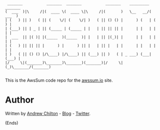 ```
 _______           _______  _______           _______    _________ _______ 
(  ___  )|\     /|(  ____ \(  ____ \|\     /|(       )   \__   __/(  ___  )
| (   ) || )   ( || (    \/| (    \/| )   ( || () () |      ) (   | (   ) |
| (___) || | _ | || (_____ | (_____ | |   | || || || |      | |   | |   | |
|  ___  || |( )| |(_____  )(_____  )| |   | || |(_)| |      | |   | |   | |
| (   ) || || || |      ) |      ) || |   | || |   | |      | |   | |   | |
| )   ( || () () |/\____) |/\____) || (___) || )   ( | _ ___) (___| (___) |
|/     \|(_______)\_______)\_______)(_______)|/     \|(_)\_______/(_______)
                                                                           
```

This is the AwsSum code repo for the [awssum.io](http://awssum.io/) site.

# Author #

Written by [Andrew Chilton](http://chilts.org/) - [Blog](http://chilts.org/blog/) -
[Twitter](https://twitter.com/andychilton).

(Ends)
